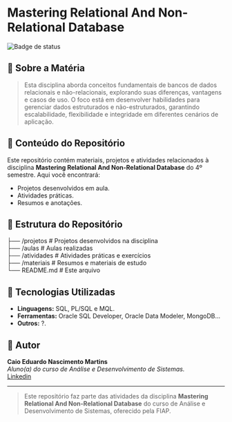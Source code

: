 # Mastering Relational And Non-Relational Database

![Badge de status](https://img.shields.io/badge/Status-Em%20Desenvolvimento-yellow)

## 📖 Sobre a Matéria
> Esta disciplina aborda conceitos fundamentais de bancos de dados relacionais e não-relacionais, explorando suas diferenças, vantagens e casos de uso. O foco está em desenvolver habilidades para gerenciar dados estruturados e não-estruturados, garantindo escalabilidade, flexibilidade e integridade em diferentes cenários de aplicação.

## 📝 Conteúdo do Repositório
Este repositório contém materiais, projetos e atividades relacionados à disciplina **Mastering Relational And Non-Relational Database** do 4º semestre. Aqui você encontrará:
- Projetos desenvolvidos em aula.
- Atividades práticas.
- Resumos e anotações.

## 📂 Estrutura do Repositório
├── /projetos       # Projetos desenvolvidos na disciplina  
├── /aulas          # Aulas realizadas  
├── /atividades     # Atividades práticas e exercícios  
├── /materiais      # Resumos e materiais de estudo  
└── README.md       # Este arquivo  

## 🚀 Tecnologias Utilizadas
- **Linguagens:** SQL, PL/SQL e MQL.
- **Ferramentas:** Oracle SQL Developer, Oracle Data Modeler, MongoDB...
- **Outros:** ?.

## 👤 Autor
**Caio Eduardo Nascimento Martins**  
*Aluno(a) do curso de Análise e Desenvolvimento de Sistemas.*  
[Linkedin](https://linkedin.com/in/caio3martins)

---

> Este repositório faz parte das atividades da disciplina **Mastering Relational And Non-Relational Database** do curso de Análise e Desenvolvimento de Sistemas, oferecido pela FIAP.
